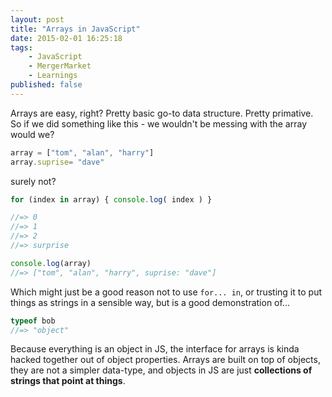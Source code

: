 ```yaml
---
layout: post
title: "Arrays in JavaScript"
date: 2015-02-01 16:25:18
tags:
    - JavaScript
    - MergerMarket
    - Learnings
published: false
---
```


Arrays are easy, right? Pretty basic go-to data structure. Pretty primative. So
if we did something like this - we wouldn't be messing with the array would we?

```javascript
array = ["tom", "alan", "harry"]
array.suprise= "dave"
```

surely not?

```javascript
for (index in array) { console.log( index ) }

//=> 0
//=> 1
//=> 2
//=> surprise

console.log(array)
//=> ["tom", "alan", "harry", suprise: "dave"]
```

Which might just be a good reason not to use `for... in`, or trusting it to put
things as strings in a sensible way, but is a good demonstration of...

```javascript
typeof bob
//=> "object"
```

Because everything is an object in JS, the interface for arrays is kinda hacked
together out of object properties. Arrays are built on top of
objects, they are not a simpler data-type, and objects in JS are just **collections of strings that point at things**.
